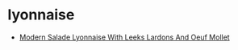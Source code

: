 # lyonnaise

 * [Modern Salade Lyonnaise With Leeks Lardons And Oeuf Mollet](index/m/modern-salade-lyonnaise-with-leeks-lardons-and-oeuf-mollet-51199020.json)
